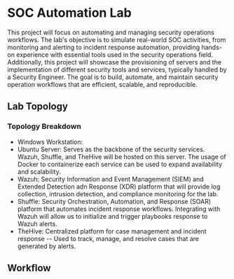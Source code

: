 # SOC Automation Lab
This project will focus on automating and managing security operations workflows. The lab's objective is to simulate real-world SOC activities, from monitoring and alerting to incident response automation, providing hands-on experience with essential tools used in the security operations field. Additionally, this project will showcase the provisioning of servers and the  implementation of different security tools and services, typically handled by a Security Engineer. The goal is to build, automate, and maintain security operation workflows that are efficient, scalable, and reproducible. 
## Lab Topology

### Topology Breakdown
- Windows Workstation: 
- Ubuntu Server: Serves as the backbone of the security services. Wazuh, Shuffle, and TheHive will be hosted on this server. The usage of Docker to containerize each service can be used to expand availability and scalability. 
- Wazuh: Security Information and Event Management (SIEM) and Extended Detection adn Response (XDR) platform that will provide log collection, intrusion detection, and compliance monitoring for the lab. 
- Shuffle: Security Orchestration, Automation, and Response (SOAR) platform that automates incident response workflows. Integrating with Wazuh will allow us to initialize and trigger playbooks response to Wazuh alerts. 
- TheHive: Centralized platform for case management and incident response -- Used to track, manage, and resolve cases that are generated by alerts.
## Workflow
